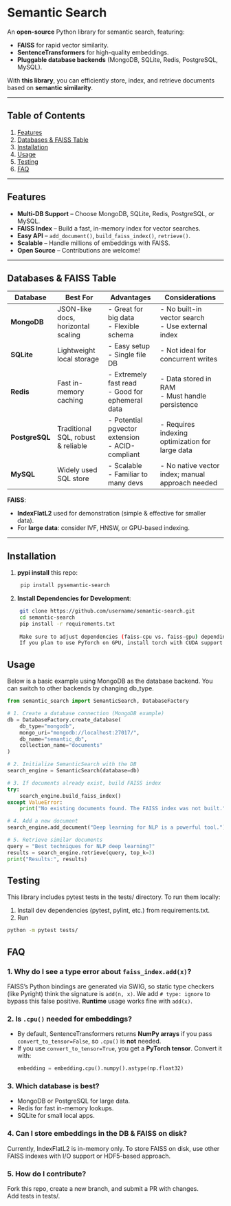 # Semantic Search

An **open-source** Python library for semantic search, featuring:

- **FAISS** for rapid vector similarity.
- **SentenceTransformers** for high-quality embeddings.
- **Pluggable database backends** (MongoDB, SQLite, Redis, PostgreSQL, MySQL).

With **this library**, you can efficiently store, index, and retrieve documents based on **semantic similarity**.

---

## Table of Contents

1. [Features](#features)  
2. [Databases & FAISS Table](#databases--faiss-table)  
3. [Installation](#installation)  
4. [Usage](#usage)  
5. [Testing](#testing)  
6. [FAQ](#faq)

---

## Features

- **Multi-DB Support** – Choose MongoDB, SQLite, Redis, PostgreSQL, or MySQL.  
- **FAISS Index** – Build a fast, in-memory index for vector searches.  
- **Easy API** – `add_document()`, `build_faiss_index()`, `retrieve()`.  
- **Scalable** – Handle millions of embeddings with FAISS.  
- **Open Source** – Contributions are welcome!

---

## Databases & FAISS Table

| **Database**   | **Best For**                       | **Advantages**                                     | **Considerations**                                 |
|---------------|------------------------------------|----------------------------------------------------|----------------------------------------------------|
| **MongoDB**    | JSON-like docs, horizontal scaling | - Great for big data<br>- Flexible schema          | - No built-in vector search<br>- Use external index|
| **SQLite**     | Lightweight local storage          | - Easy setup<br>- Single file DB                   | - Not ideal for concurrent writes                 |
| **Redis**      | Fast in-memory caching             | - Extremely fast read<br>- Good for ephemeral data | - Data stored in RAM<br>- Must handle persistence |
| **PostgreSQL** | Traditional SQL, robust & reliable | - Potential pgvector extension<br>- ACID-compliant | - Requires indexing optimization for large data    |
| **MySQL**      | Widely used SQL store              | - Scalable<br>- Familiar to many devs              | - No native vector index; manual approach needed   |

**FAISS**:
- **IndexFlatL2** used for demonstration (simple & effective for smaller data).
- For **large data**: consider IVF, HNSW, or GPU-based indexing.

---

## Installation

1. **pypi install** this repo:
   ```bash
    pip install pysemantic-search
   ```

2. **Install Dependencies for Development**:
```bash
    git clone https://github.com/username/semantic-search.git
    cd semantic-search
    pip install -r requirements.txt
    
    Make sure to adjust dependencies (faiss-cpu vs. faiss-gpu) depending on your environment.
    If you plan to use PyTorch on GPU, install torch with CUDA support.
```

## Usage
Below is a basic example using MongoDB as the database backend. You can switch to other backends by changing db_type.
```python
from semantic_search import SemanticSearch, DatabaseFactory

# 1. Create a database connection (MongoDB example)
db = DatabaseFactory.create_database(
    db_type="mongodb",
    mongo_uri="mongodb://localhost:27017/",
    db_name="semantic_db",
    collection_name="documents"
)

# 2. Initialize SemanticSearch with the DB
search_engine = SemanticSearch(database=db)

# 3. If documents already exist, build FAISS index
try:
    search_engine.build_faiss_index()
except ValueError:
    print("No existing documents found. The FAISS index was not built.")

# 4. Add a new document
search_engine.add_document("Deep learning for NLP is a powerful tool.")

# 5. Retrieve similar documents
query = "Best techniques for NLP deep learning?"
results = search_engine.retrieve(query, top_k=3)
print("Results:", results)

```


## Testing
This library includes pytest tests in the tests/ directory. To run them locally: <br>
1. Install dev dependencies (pytest, pylint, etc.) from requirements.txt. <br>
2. Run 
```bash
python -m pytest tests/
```

## FAQ

### 1. **Why do I see a type error about `faiss_index.add(x)`?**
FAISS’s Python bindings are generated via SWIG, so static type checkers (like Pyright) think the signature is `add(n, x)`. We add `# type: ignore` to bypass this false positive. **Runtime** usage works fine with `add(x)`.

### 2. **Is `.cpu()` needed for embeddings?**
- By default, SentenceTransformers returns **NumPy arrays** if you pass `convert_to_tensor=False`, so `.cpu()` is **not** needed.  
- If you use `convert_to_tensor=True`, you get a **PyTorch tensor**. Convert it with:
  ```python
  embedding = embedding.cpu().numpy().astype(np.float32)
   ```
### 3. **Which database is best?**
- MongoDB or PostgreSQL for large data.
- Redis for fast in-memory lookups.
- SQLite for small local apps.

### 4. **Can I store embeddings in the DB & FAISS on disk?**
Currently, IndexFlatL2 is in-memory only. To store FAISS on disk, use other FAISS indexes with I/O support or HDF5-based approach.</br>

### 5. **How do I contribute?**
Fork this repo, create a new branch, and submit a PR with changes.</br>
Add tests in tests/.</br>